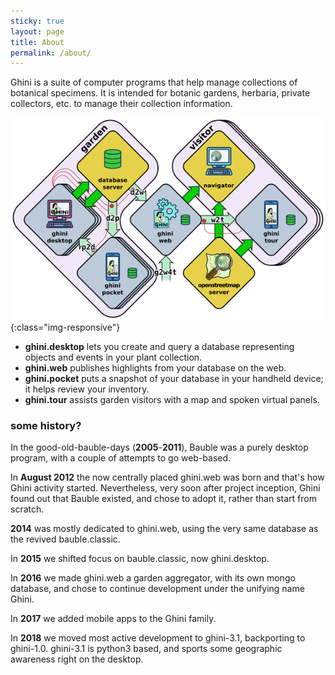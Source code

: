 ```yaml
---
sticky: true
layout: page
title: About
permalink: /about/
---
```


Ghini is a suite of computer programs that help manage collections of
botanical specimens. It is intended for botanic gardens, herbaria, private
collectors, etc. to manage their collection information.

![image-title-here](/images/ghini-family-streams.png){:class="img-responsive"}

* **ghini.desktop** lets you create and query a database representing objects and events in your plant collection.
* **ghini.web** publishes highlights from your database on the web.
* **ghini.pocket** puts a snapshot of your database in your handheld device; it helps review your inventory.
* **ghini.tour** assists garden visitors with a map and spoken virtual panels.

### some history?

In the good-old-bauble-days (**2005**-**2011**), Bauble was a purely desktop
program, with a couple of attempts to go web-based.

In **August 2012** the now centrally placed ghini.web was born and that's
how Ghini activity started.  Nevertheless, very soon after project
inception, Ghini found out that Bauble existed, and chose to adopt it,
rather than start from scratch.

**2014** was mostly dedicated to ghini.web, using the very same database as
the revived bauble.classic.

In **2015** we shifted focus on bauble.classic, now ghini.desktop.

In **2016** we made ghini.web a garden aggregator, with its own mongo
database, and chose to continue development under the unifying name Ghini.

In **2017** we added mobile apps to the Ghini family.

In **2018** we moved most active development to ghini-3.1, backporting to
ghini-1.0.  ghini-3.1 is python3 based, and sports some geographic awareness
right on the desktop.
